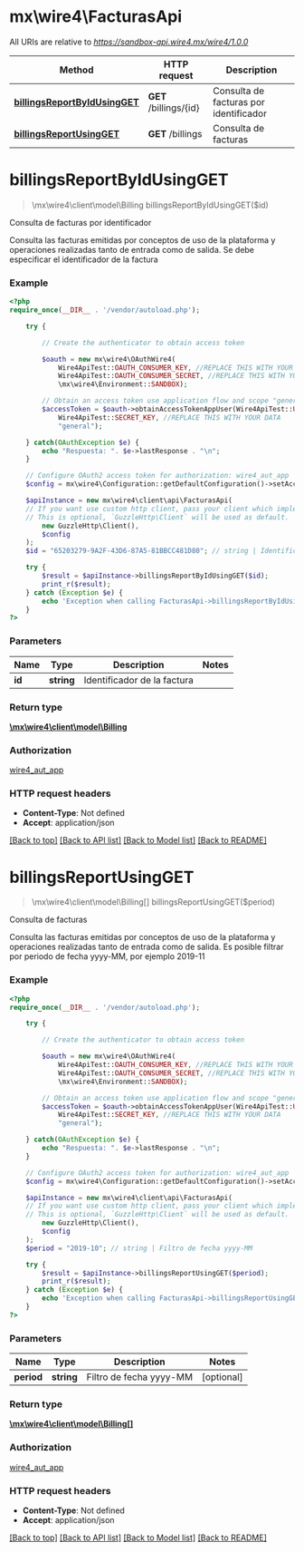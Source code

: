 # mx\wire4\FacturasApi

All URIs are relative to *https://sandbox-api.wire4.mx/wire4/1.0.0*

Method | HTTP request | Description
------------- | ------------- | -------------
[**billingsReportByIdUsingGET**](FacturasApi.md#billingsreportbyidusingget) | **GET** /billings/{id} | Consulta de facturas por identificador
[**billingsReportUsingGET**](FacturasApi.md#billingsreportusingget) | **GET** /billings | Consulta de facturas

# **billingsReportByIdUsingGET**
> \mx\wire4\client\model\Billing billingsReportByIdUsingGET($id)

Consulta de facturas por identificador

Consulta las facturas emitidas por conceptos de uso de la plataforma y operaciones realizadas tanto de entrada como de salida. Se debe especificar el identificador de la factura

### Example
```php
<?php
require_once(__DIR__ . '/vendor/autoload.php');

    try {

        // Create the authenticator to obtain access token

        $oauth = new mx\wire4\OAuthWire4(
            Wire4ApiTest::OAUTH_CONSUMER_KEY, //REPLACE THIS WITH YOUR DATA
            Wire4ApiTest::OAUTH_CONSUMER_SECRET, //REPLACE THIS WITH YOUR DATA
            \mx\wire4\Environment::SANDBOX);

        // Obtain an access token use application flow and scope "general"
        $accessToken = $oauth->obtainAccessTokenAppUser(Wire4ApiTest::USER_KEY, //REPLACE THIS WITH YOUR DATA
            Wire4ApiTest::SECRET_KEY, //REPLACE THIS WITH YOUR DATA
            "general");

    } catch(OAuthException $e) {
        echo "Respuesta: ". $e->lastResponse . "\n";
    }

    // Configure OAuth2 access token for authorization: wire4_aut_app
    $config = mx\wire4\Configuration::getDefaultConfiguration()->setAccessToken($accessToken);

    $apiInstance = new mx\wire4\client\api\FacturasApi(
    // If you want use custom http client, pass your client which implements `GuzzleHttp\ClientInterface`.
    // This is optional, `GuzzleHttp\Client` will be used as default.
        new GuzzleHttp\Client(),
        $config
    );
    $id = "65203279-9A2F-43D6-87A5-81BBCC481D80"; // string | Identificador uuid de la factura

    try {
        $result = $apiInstance->billingsReportByIdUsingGET($id);
        print_r($result);
    } catch (Exception $e) {
        echo 'Exception when calling FacturasApi->billingsReportByIdUsingGET: ', $e->getMessage(), PHP_EOL;
    }
?>
```

### Parameters

Name | Type | Description  | Notes
------------- | ------------- | ------------- | -------------
 **id** | **string**| Identificador de la factura |

### Return type

[**\mx\wire4\client\model\Billing**](../Model/Billing.md)

### Authorization

[wire4_aut_app](../../README.md#wire4_aut_app)

### HTTP request headers

 - **Content-Type**: Not defined
 - **Accept**: application/json

[[Back to top]](#) [[Back to API list]](../../README.md#documentation-for-api-endpoints) [[Back to Model list]](../../README.md#documentation-for-models) [[Back to README]](../../README.md)

# **billingsReportUsingGET**
> \mx\wire4\client\model\Billing[] billingsReportUsingGET($period)

Consulta de facturas

Consulta las facturas emitidas por conceptos de uso de la plataforma y operaciones realizadas tanto de entrada como de salida. Es posible filtrar por periodo de fecha yyyy-MM, por ejemplo 2019-11

### Example
```php
<?php
require_once(__DIR__ . '/vendor/autoload.php');

    try {

        // Create the authenticator to obtain access token

        $oauth = new mx\wire4\OAuthWire4(
            Wire4ApiTest::OAUTH_CONSUMER_KEY, //REPLACE THIS WITH YOUR DATA
            Wire4ApiTest::OAUTH_CONSUMER_SECRET, //REPLACE THIS WITH YOUR DATA
            \mx\wire4\Environment::SANDBOX);

        // Obtain an access token use application flow and scope "general"
        $accessToken = $oauth->obtainAccessTokenAppUser(Wire4ApiTest::USER_KEY, //REPLACE THIS WITH YOUR DATA
            Wire4ApiTest::SECRET_KEY, //REPLACE THIS WITH YOUR DATA
            "general");

    } catch(OAuthException $e) {
        echo "Respuesta: ". $e->lastResponse . "\n";
    }

    // Configure OAuth2 access token for authorization: wire4_aut_app
    $config = mx\wire4\Configuration::getDefaultConfiguration()->setAccessToken($accessToken);

    $apiInstance = new mx\wire4\client\api\FacturasApi(
    // If you want use custom http client, pass your client which implements `GuzzleHttp\ClientInterface`.
    // This is optional, `GuzzleHttp\Client` will be used as default.
        new GuzzleHttp\Client(),
        $config
    );
    $period = "2019-10"; // string | Filtro de fecha yyyy-MM

    try {
        $result = $apiInstance->billingsReportUsingGET($period);
        print_r($result);
    } catch (Exception $e) {
        echo 'Exception when calling FacturasApi->billingsReportUsingGET: ', $e->getMessage(), PHP_EOL;
    }
?>
```

### Parameters

Name | Type | Description  | Notes
------------- | ------------- | ------------- | -------------
 **period** | **string**| Filtro de fecha yyyy-MM | [optional]

### Return type

[**\mx\wire4\client\model\Billing[]**](../Model/Billing.md)

### Authorization

[wire4_aut_app](../../README.md#wire4_aut_app)

### HTTP request headers

 - **Content-Type**: Not defined
 - **Accept**: application/json

[[Back to top]](#) [[Back to API list]](../../README.md#documentation-for-api-endpoints) [[Back to Model list]](../../README.md#documentation-for-models) [[Back to README]](../../README.md)

